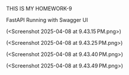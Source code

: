 THIS IS MY HOMEWORK-9

FastAPI Running with Swagger UI

(<Screenshot 2025-04-08 at 9.43.15 PM.png>)

(<Screenshot 2025-04-08 at 9.43.25 PM.png>)

(<Screenshot 2025-04-08 at 9.43.40 PM.png>)

(<Screenshot 2025-04-08 at 9.43.49 PM.png>)

